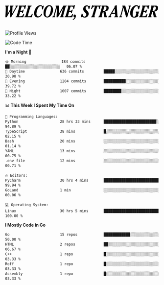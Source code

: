 <div>
  <picture>
    <source media="(prefers-color-scheme: dark)" srcset="./headers/welcome_white.png">
    <img alt="WELCOME, STRANGER" src="./headers/welcome.png" width="500">
  </picture>
</div>

<br>

![Profile Views](https://komarev.com/ghpvc/?username=darleet&color=blue)

<!--START_SECTION:waka-->
![Code Time](http://img.shields.io/badge/Code%20Time-562%20hrs%2041%20mins-blue)

**I'm a Night 🦉** 

```text
🌞 Morning                184 commits         ██░░░░░░░░░░░░░░░░░░░░░░░   06.07 % 
🌆 Daytime                636 commits         █████░░░░░░░░░░░░░░░░░░░░   20.98 % 
🌃 Evening                1204 commits        ██████████░░░░░░░░░░░░░░░   39.72 % 
🌙 Night                  1007 commits        ████████░░░░░░░░░░░░░░░░░   33.22 % 
```


📊 **This Week I Spent My Time On** 

```text
💬 Programming Languages: 
Python                   28 hrs 33 mins      ████████████████████████░   94.89 % 
TypeScript               38 mins             █░░░░░░░░░░░░░░░░░░░░░░░░   02.15 % 
Bash                     20 mins             ░░░░░░░░░░░░░░░░░░░░░░░░░   01.14 % 
YAML                     13 mins             ░░░░░░░░░░░░░░░░░░░░░░░░░   00.75 % 
.env file                12 mins             ░░░░░░░░░░░░░░░░░░░░░░░░░   00.71 % 

🔥 Editors: 
PyCharm                  30 hrs 4 mins       █████████████████████████   99.94 % 
GoLand                   1 min               ░░░░░░░░░░░░░░░░░░░░░░░░░   00.06 % 

💻 Operating System: 
Linux                    30 hrs 5 mins       █████████████████████████   100.00 % 
```

**I Mostly Code in Go** 

```text
Go                       15 repos            ████████████░░░░░░░░░░░░░   50.00 % 
HTML                     2 repos             ██░░░░░░░░░░░░░░░░░░░░░░░   06.67 % 
C++                      1 repo              █░░░░░░░░░░░░░░░░░░░░░░░░   03.33 % 
Roff                     1 repo              █░░░░░░░░░░░░░░░░░░░░░░░░   03.33 % 
Assembly                 1 repo              █░░░░░░░░░░░░░░░░░░░░░░░░   03.33 % 
```




<!--END_SECTION:waka-->
